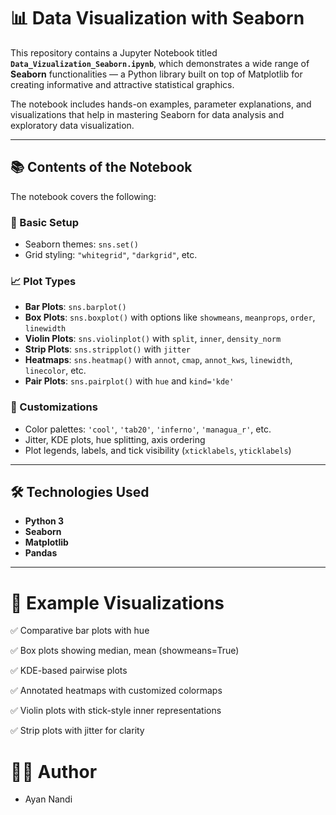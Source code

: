 # 📊 Data Visualization with Seaborn

This repository contains a Jupyter Notebook titled **`Data_Vizualization_Seaborn.ipynb`**, which demonstrates a wide range of **Seaborn** functionalities — a Python library built on top of Matplotlib for creating informative and attractive statistical graphics.

The notebook includes hands-on examples, parameter explanations, and visualizations that help in mastering Seaborn for data analysis and exploratory data visualization.


---

## 📚 Contents of the Notebook

The notebook covers the following:

### 🎨 Basic Setup
- Seaborn themes: `sns.set()`
- Grid styling: `"whitegrid"`, `"darkgrid"`, etc.

### 📈 Plot Types
- **Bar Plots**: `sns.barplot()`
- **Box Plots**: `sns.boxplot()` with options like `showmeans`, `meanprops`, `order`, `linewidth`
- **Violin Plots**: `sns.violinplot()` with `split`, `inner`, `density_norm`
- **Strip Plots**: `sns.stripplot()` with `jitter`
- **Heatmaps**: `sns.heatmap()` with `annot`, `cmap`, `annot_kws`, `linewidth`, `linecolor`, etc.
- **Pair Plots**: `sns.pairplot()` with `hue` and `kind='kde'`

### 🎨 Customizations
- Color palettes: `'cool'`, `'tab20'`, `'inferno'`, `'managua_r'`, etc.
- Jitter, KDE plots, hue splitting, axis ordering
- Plot legends, labels, and tick visibility (`xticklabels`, `yticklabels`)

---

## 🛠️ Technologies Used

- **Python 3**
- **Seaborn**
- **Matplotlib**
- **Pandas**

---

# 📌 Example Visualizations

✅ Comparative bar plots with hue

✅ Box plots showing median, mean (showmeans=True)

✅ KDE-based pairwise plots

✅ Annotated heatmaps with customized colormaps

✅ Violin plots with stick-style inner representations

✅ Strip plots with jitter for clarity

# 🙋‍♂️ Author
- Ayan Nandi



